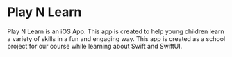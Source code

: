 # Play N Learn

Play N Learn is an iOS App. This app is created to help young children learn a variety of skills in a fun and engaging way. This app is created as a school project for our course while learning about Swift and SwiftUI.
